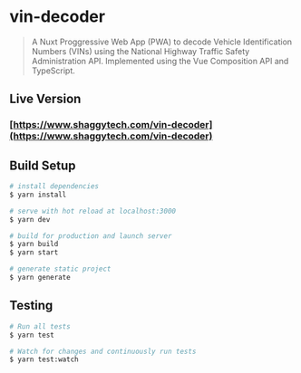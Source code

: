 # vin-decoder

> A Nuxt Proggressive Web App (PWA) to decode Vehicle Identification Numbers (VINs) using the National Highway Traffic Safety Administration API. Implemented using the Vue Composition API and TypeScript.

## Live Version

### [https://www.shaggytech.com/vin-decoder](https://www.shaggytech.com/vin-decoder)

## Build Setup

``` bash
# install dependencies
$ yarn install

# serve with hot reload at localhost:3000
$ yarn dev

# build for production and launch server
$ yarn build
$ yarn start

# generate static project
$ yarn generate
```

## Testing

``` bash
# Run all tests
$ yarn test

# Watch for changes and continuously run tests
$ yarn test:watch
```

